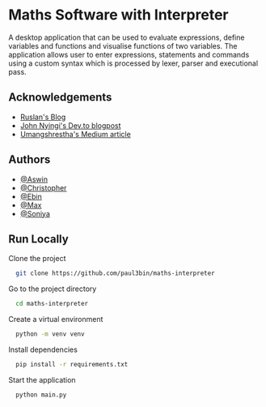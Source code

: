 
# Maths Software with Interpreter

A desktop application that can be used to evaluate expressions, define variables and functions and visualise functions
of two variables. The application allows user to enter expressions, statements and commands using a custom syntax
which is processed by lexer, parser and executional pass.




## Acknowledgements

 - [Ruslan's Blog](https://ruslanspivak.com/)
 - [John Nyingi's Dev.to blogpost](https://dev.to/j0nimost/implementing-a-math-interpreter-using-c-part1-2mf)
 - [Umangshrestha's Medium article](https://python.plainenglish.io/writing-an-interpreter-in-python-from-scratch-part-1-af7698cff0d9)


## Authors

- [@Aswin](https://github.com/Aswin1121998)
- [@Christopher](https://github.com/cgaveyuea)
- [@Ebin](https://www.github.com/paul3bin)
- [@Max](https://github.com/cst19hgu)
- [@Soniya](https://github.com/Soniyap151)


## Run Locally

Clone the project

```bash
  git clone https://github.com/paul3bin/maths-interpreter
```

Go to the project directory

```bash
  cd maths-interpreter
```

Create a virtual environment

```bash
  python -m venv venv
```

Install dependencies

```bash
  pip install -r requirements.txt
```

Start the application

```bash
  python main.py
```


